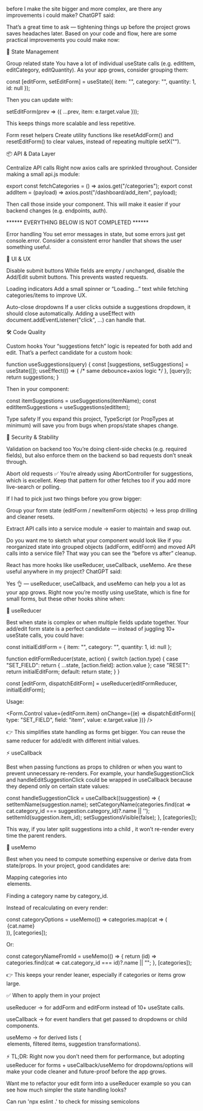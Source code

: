 before I make the site bigger and more complex, are there any improvements i could make?
ChatGPT said:

That’s a great time to ask — tightening things up before the project grows saves headaches later. Based on your code and flow, here are some practical improvements you could make now:

🔄 State Management

Group related state
You have a lot of individual useState calls (e.g. editItem, editCategory, editQuantity). As your app grows, consider grouping them:

const [editForm, setEditForm] = useState({ item: "", category: "", quantity: 1, id: null });


Then you can update with:

setEditForm(prev => ({ ...prev, item: e.target.value }));


This keeps things more scalable and less repetitive.



Form reset helpers
Create utility functions like resetAddForm() and resetEditForm() to clear values, instead of repeating multiple setX("").

📦 API & Data Layer

Centralize API calls
Right now axios calls are sprinkled throughout. Consider making a small api.js module:

export const fetchCategories = () => axios.get("/categories");
export const addItem = (payload) => axios.post("/dashboard/add_item", payload);


Then call those inside your component. This will make it easier if your backend changes (e.g. endpoints, auth).




****** EVERYTHING BELOW IS NOT COMPLETED ******


Error handling
You set error messages in state, but some errors just get console.error. Consider a consistent error handler that shows the user something useful.

🧹 UI & UX

Disable submit buttons
While fields are empty / unchanged, disable the Add/Edit submit buttons. This prevents wasted requests.

Loading indicators
Add a small spinner or “Loading…” text while fetching categories/items to improve UX.

Auto-close dropdowns
If a user clicks outside a suggestions dropdown, it should close automatically. Adding a useEffect with document.addEventListener("click", …) can handle that.

🛠️ Code Quality

Custom hooks
Your “suggestions fetch” logic is repeated for both add and edit. That’s a perfect candidate for a custom hook:

function useSuggestions(query) {
  const [suggestions, setSuggestions] = useState([]);
  useEffect(() => { /* same debounce+axios logic */ }, [query]);
  return suggestions;
}


Then in your component:

const itemSuggestions = useSuggestions(itemName);
const editItemSuggestions = useSuggestions(editItem);


Type safety
If you expand this project, TypeScript (or PropTypes at minimum) will save you from bugs when props/state shapes change.

🔐 Security & Stability

Validation on backend too
You’re doing client-side checks (e.g. required fields), but also enforce them on the backend so bad requests don’t sneak through.

Abort old requests
✅ You’re already using AbortController for suggestions, which is excellent. Keep that pattern for other fetches too if you add more live-search or polling.

If I had to pick just two things before you grow bigger:

Group your form state (editForm / newItemForm objects) → less prop drilling and cleaner resets.

Extract API calls into a service module → easier to maintain and swap out.

Do you want me to sketch what your component would look like if you reorganized state into grouped objects (addForm, editForm) and moved API calls into a service file? That way you can see the “before vs after” cleanup.



React has more hooks like useReducer, useCallback, useMemo. Are these useful anywhere in my project?
ChatGPT said:

Yes 👌 — useReducer, useCallback, and useMemo can help you a lot as your app grows. Right now you’re mostly using useState, which is fine for small forms, but these other hooks shine when:

🔄 useReducer

Best when state is complex or when multiple fields update together.
Your add/edit form state is a perfect candidate — instead of juggling 10+ useState calls, you could have:

const initialEditForm = { item: "", category: "", quantity: 1, id: null };

function editFormReducer(state, action) {
  switch (action.type) {
    case "SET_FIELD":
      return { ...state, [action.field]: action.value };
    case "RESET":
      return initialEditForm;
    default:
      return state;
  }
}

const [editForm, dispatchEditForm] = useReducer(editFormReducer, initialEditForm);


Usage:

<Form.Control
  value={editForm.item}
  onChange={(e) => dispatchEditForm({ type: "SET_FIELD", field: "item", value: e.target.value })}
/>


👉 This simplifies state handling as forms get bigger. You can reuse the same reducer for add/edit with different initial values.

⚡ useCallback

Best when passing functions as props to children or when you want to prevent unnecessary re-renders.
For example, your handleSuggestionClick and handleEditSuggestionClick could be wrapped in useCallback because they depend only on certain state values:

const handleSuggestionClick = useCallback((suggestion) => {
  setItemName(suggestion.name);
  setCategoryName(categories.find(cat => cat.category_id === suggestion.category_id)?.name || '');
  setItemId(suggestion.item_id);
  setSuggestionsVisible(false);
}, [categories]);


This way, if you later split suggestions into a child <SuggestionsDropdown />, it won’t re-render every time the parent renders.

🧠 useMemo

Best when you need to compute something expensive or derive data from state/props.
In your project, good candidates are:

Mapping categories into <option> elements.

Finding a category name by category_id.

Instead of recalculating on every render:

const categoryOptions = useMemo(() => 
  categories.map(cat => (
    <option key={cat.category_id} value={cat.name}>{cat.name}</option>
  )),
[categories]);


Or:

const categoryNameFromId = useMemo(() => {
  return (id) => categories.find(cat => cat.category_id === id)?.name || "";
}, [categories]);


👉 This keeps your render leaner, especially if categories or items grow large.

✅ When to apply them in your project

useReducer → for addForm and editForm instead of 10+ useState calls.

useCallback → for event handlers that get passed to dropdowns or child components.

useMemo → for derived lists (<option> elements, filtered items, suggestion transformations).

⚡ TL;DR: Right now you don’t need them for performance, but adopting useReducer for forms + useCallback/useMemo for dropdowns/options will make your code cleaner and future-proof before the app grows.

Want me to refactor your edit form into a useReducer example so you can see how much simpler the state handling looks?








Can run 'npx eslint .' to check for missing semicolons